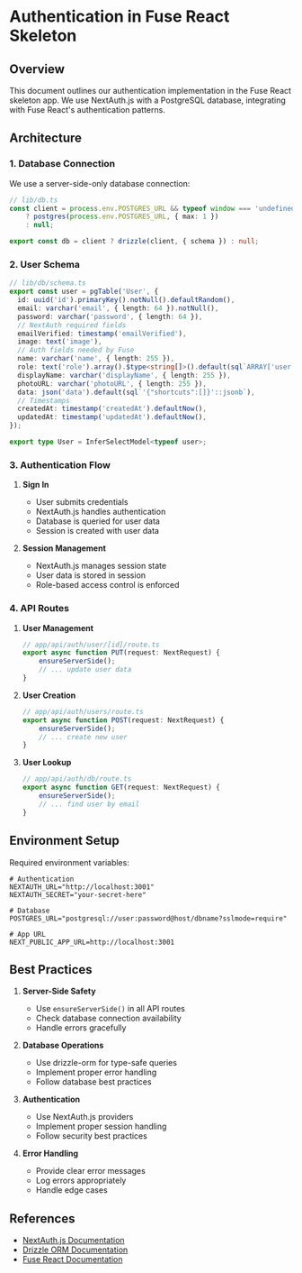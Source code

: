 # Authentication in Fuse React Skeleton

## Overview

This document outlines our authentication implementation in the Fuse React skeleton app. We use NextAuth.js with a PostgreSQL database, integrating with Fuse React's authentication patterns.

## Architecture

### 1. Database Connection

We use a server-side-only database connection:

```typescript
// lib/db.ts
const client = process.env.POSTGRES_URL && typeof window === 'undefined' 
    ? postgres(process.env.POSTGRES_URL, { max: 1 })
    : null;

export const db = client ? drizzle(client, { schema }) : null;
```

### 2. User Schema

```typescript
// lib/db/schema.ts
export const user = pgTable('User', {
  id: uuid('id').primaryKey().notNull().defaultRandom(),
  email: varchar('email', { length: 64 }).notNull(),
  password: varchar('password', { length: 64 }),
  // NextAuth required fields
  emailVerified: timestamp('emailVerified'),
  image: text('image'),
  // Auth fields needed by Fuse
  name: varchar('name', { length: 255 }),
  role: text('role').array().$type<string[]>().default(sql`ARRAY['user']::text[]`),
  displayName: varchar('displayName', { length: 255 }),
  photoURL: varchar('photoURL', { length: 255 }),
  data: json('data').default(sql`'{"shortcuts":[]}'::jsonb`),
  // Timestamps
  createdAt: timestamp('createdAt').defaultNow(),
  updatedAt: timestamp('updatedAt').defaultNow(),
});

export type User = InferSelectModel<typeof user>;
```

### 3. Authentication Flow

1. **Sign In**
   - User submits credentials
   - NextAuth.js handles authentication
   - Database is queried for user data
   - Session is created with user data

2. **Session Management**
   - NextAuth.js manages session state
   - User data is stored in session
   - Role-based access control is enforced

### 4. API Routes

1. **User Management**
   ```typescript
   // app/api/auth/user/[id]/route.ts
   export async function PUT(request: NextRequest) {
       ensureServerSide();
       // ... update user data
   }
   ```

2. **User Creation**
   ```typescript
   // app/api/auth/users/route.ts
   export async function POST(request: NextRequest) {
       ensureServerSide();
       // ... create new user
   }
   ```

3. **User Lookup**
   ```typescript
   // app/api/auth/db/route.ts
   export async function GET(request: NextRequest) {
       ensureServerSide();
       // ... find user by email
   }
   ```

## Environment Setup

Required environment variables:

```env
# Authentication
NEXTAUTH_URL="http://localhost:3001"
NEXTAUTH_SECRET="your-secret-here"

# Database
POSTGRES_URL="postgresql://user:password@host/dbname?sslmode=require"

# App URL
NEXT_PUBLIC_APP_URL=http://localhost:3001
```

## Best Practices

1. **Server-Side Safety**
   - Use `ensureServerSide()` in all API routes
   - Check database connection availability
   - Handle errors gracefully

2. **Database Operations**
   - Use drizzle-orm for type-safe queries
   - Implement proper error handling
   - Follow database best practices

3. **Authentication**
   - Use NextAuth.js providers
   - Implement proper session handling
   - Follow security best practices

4. **Error Handling**
   - Provide clear error messages
   - Log errors appropriately
   - Handle edge cases

## References

- [NextAuth.js Documentation](https://next-auth.js.org)
- [Drizzle ORM Documentation](https://orm.drizzle.team)
- [Fuse React Documentation](https://fuse-react-nextjs-demo.fusetheme.com/documentation) 